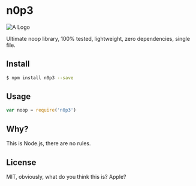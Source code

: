 # n0p3

![A Logo](http://dump.nexua.org/Screen_Shot_2015-12-10_at_3.49.03_PM.png)

Ultimate noop library, 100% tested, lightweight, zero dependencies, single file.

## Install

```sh
$ npm install n0p3 --save
```

## Usage

```js
var noop = require('n0p3')
```

## Why?

This is Node.js, there are no rules.

## License

MIT, obviously, what do you think this is? Apple?